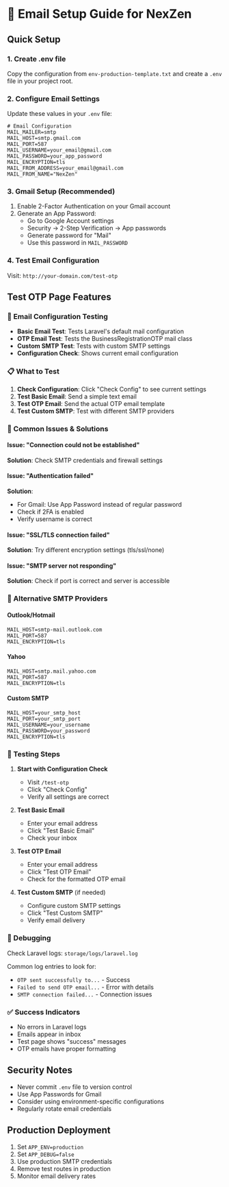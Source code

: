 # 📧 Email Setup Guide for NexZen

## Quick Setup

### 1. Create .env file
Copy the configuration from `env-production-template.txt` and create a `.env` file in your project root.

### 2. Configure Email Settings
Update these values in your `.env` file:

```env
# Email Configuration
MAIL_MAILER=smtp
MAIL_HOST=smtp.gmail.com
MAIL_PORT=587
MAIL_USERNAME=your_email@gmail.com
MAIL_PASSWORD=your_app_password
MAIL_ENCRYPTION=tls
MAIL_FROM_ADDRESS=your_email@gmail.com
MAIL_FROM_NAME="NexZen"
```

### 3. Gmail Setup (Recommended)
1. Enable 2-Factor Authentication on your Gmail account
2. Generate an App Password:
   - Go to Google Account settings
   - Security → 2-Step Verification → App passwords
   - Generate password for "Mail"
   - Use this password in `MAIL_PASSWORD`

### 4. Test Email Configuration
Visit: `http://your-domain.com/test-otp`

## Test OTP Page Features

### 🔧 Email Configuration Testing
- **Basic Email Test**: Tests Laravel's default mail configuration
- **OTP Email Test**: Tests the BusinessRegistrationOTP mail class
- **Custom SMTP Test**: Tests with custom SMTP settings
- **Configuration Check**: Shows current email configuration

### 📋 What to Test
1. **Check Configuration**: Click "Check Config" to see current settings
2. **Test Basic Email**: Send a simple text email
3. **Test OTP Email**: Send the actual OTP email template
4. **Test Custom SMTP**: Test with different SMTP providers

### 🚨 Common Issues & Solutions

#### Issue: "Connection could not be established"
**Solution**: Check SMTP credentials and firewall settings

#### Issue: "Authentication failed"
**Solution**: 
- For Gmail: Use App Password instead of regular password
- Check if 2FA is enabled
- Verify username is correct

#### Issue: "SSL/TLS connection failed"
**Solution**: Try different encryption settings (tls/ssl/none)

#### Issue: "SMTP server not responding"
**Solution**: Check if port is correct and server is accessible

### 🔄 Alternative SMTP Providers

#### Outlook/Hotmail
```env
MAIL_HOST=smtp-mail.outlook.com
MAIL_PORT=587
MAIL_ENCRYPTION=tls
```

#### Yahoo
```env
MAIL_HOST=smtp.mail.yahoo.com
MAIL_PORT=587
MAIL_ENCRYPTION=tls
```

#### Custom SMTP
```env
MAIL_HOST=your_smtp_host
MAIL_PORT=your_smtp_port
MAIL_USERNAME=your_username
MAIL_PASSWORD=your_password
MAIL_ENCRYPTION=tls
```

### 📝 Testing Steps

1. **Start with Configuration Check**
   - Visit `/test-otp`
   - Click "Check Config"
   - Verify all settings are correct

2. **Test Basic Email**
   - Enter your email address
   - Click "Test Basic Email"
   - Check your inbox

3. **Test OTP Email**
   - Enter your email address
   - Click "Test OTP Email"
   - Check for the formatted OTP email

4. **Test Custom SMTP** (if needed)
   - Configure custom SMTP settings
   - Click "Test Custom SMTP"
   - Verify email delivery

### 🐛 Debugging

Check Laravel logs: `storage/logs/laravel.log`

Common log entries to look for:
- `OTP sent successfully to...` - Success
- `Failed to send OTP email...` - Error with details
- `SMTP connection failed...` - Connection issues

### ✅ Success Indicators

- No errors in Laravel logs
- Emails appear in inbox
- Test page shows "success" messages
- OTP emails have proper formatting

## Security Notes

- Never commit `.env` file to version control
- Use App Passwords for Gmail
- Consider using environment-specific configurations
- Regularly rotate email credentials

## Production Deployment

1. Set `APP_ENV=production`
2. Set `APP_DEBUG=false`
3. Use production SMTP credentials
4. Remove test routes in production
5. Monitor email delivery rates
